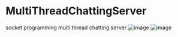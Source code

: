 # MultiThreadChattingServer
socket programming multi thread chatting server
![image](https://github.com/tingmon2/MultiThreadChattingServer/assets/128055745/fefe7761-dfc1-41c6-b7af-49ea6caa006d)
![image](https://github.com/tingmon2/MultiThreadChattingServer/assets/128055745/869d66ed-f3ee-424a-ab45-1e23b6111499)

